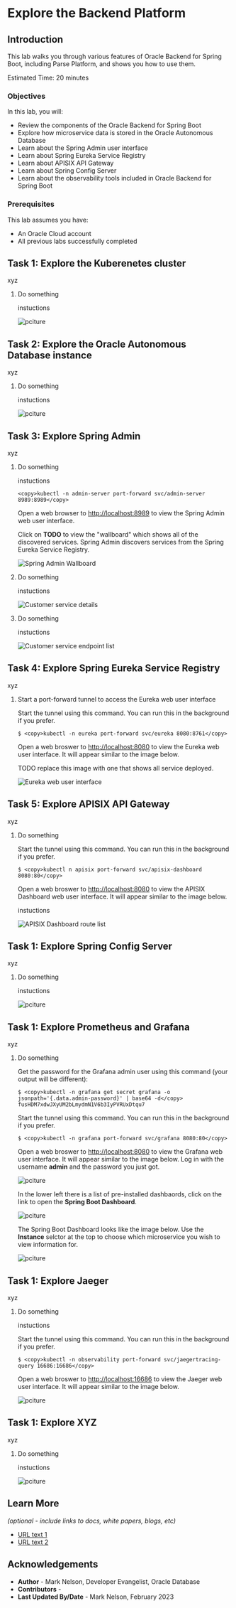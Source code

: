 # Explore the Backend Platform

## Introduction

This lab walks you through various features of Oracle Backend for Spring Boot, including Parse Platform, and shows you how to use them.

Estimated Time: 20 minutes

### Objectives

In this lab, you will:
* Review the components of the Oracle Backend for Spring Boot
* Explore how microservice data is stored in the Oracle Autonomous Database
* Learn about the Spring Admin user interface
* Learn about Spring Eureka Service Registry
* Learn about APISIX API Gateway
* Learn about Spring Config Server
* Learn about the observability tools included in Oracle Backend for Spring Boot

### Prerequisites

This lab assumes you have:
* An Oracle Cloud account
* All previous labs successfully completed

## Task 1: Explore the Kuberenetes cluster 

xyz

1. Do something

   instuctions

   ![pciture](images/obaas-xxx.png)

## Task 2: Explore the Oracle Autonomous Database instance

xyz

1. Do something

   instuctions

   ![pciture](images/obaas-xxx.png)


## Task 3: Explore Spring Admin

xyz

1. Do something

   instuctions

    ```
    <copy>kubectl -n admin-server port-forward svc/admin-server 8989:8989</copy>
    ```

    Open a web browser to [http://localhost:8989](http://localhost:8989) to view the Spring Admin web user interface.

    Click on **TODO** to view the "wallboard" which shows all of the discovered services.  Spring Admin discovers services from the Spring Eureka Service Registry.

   ![Spring Admin Wallboard](images/obaas-spring-admin-1.png)

1. Do something

   instuctions

   ![Customer service details](images/obaas-spring-admin-2.png)

1. Do something

   instuctions

   ![Customer service endpoint list](images/obaas-spring-admin-3.png)


## Task 4: Explore Spring Eureka Service Registry

xyz

1. Start a port-forward tunnel to access the Eureka web user interface

   Start the tunnel using this command.  You can run this in the background if you prefer.

    ```
    $ <copy>kubectl -n eureka port-forward svc/eureka 8080:8761</copy>
    ```

   Open a web broswer to [http://localhost:8080](http://localhost:8080) to view the Eureka web user interface.  It will appear similar to the image below.

   TODO replace this image with one that shows all service deployed.

   ![Eureka web user interface](images/obaas-eureka.png)

## Task 5: Explore APISIX API Gateway

xyz

1. Do something

   Start the tunnel using this command.  You can run this in the background if you prefer.

    ```
    $ <copy>kubectl n apisix port-forward svc/apisix-dashboard 8080:80</copy>
    ```

   Open a web broswer to [http://localhost:8080](http://localhost:8080) to view the APISIX Dashboard web user interface.  It will appear similar to the image below.
   
   instuctions

   ![APISIX Dashboard route list](images/obaas-apisix-route-list.png)


## Task 1: Explore Spring Config Server

xyz

1. Do something

   instuctions

   ![pciture](images/obaas-xxx.png)

## Task 1: Explore Prometheus and Grafana

xyz

1. Do something

    Get the password for the Grafana admin user using this command (your output will be different): 

    ```
    $ <copy>kubectl -n grafana get secret grafana -o jsonpath='{.data.admin-password}' | base64 -d</copy>
    fusHDM7xdwJXyUM2bLmydmN1V6b3IyPVRUxDtqu7
    ```

   Start the tunnel using this command.  You can run this in the background if you prefer.

    ```
    $ <copy>kubectl -n grafana port-forward svc/grafana 8080:80</copy>
    ```

   Open a web broswer to [http://localhost:8080](http://localhost:8080) to view the Grafana web user interface.  It will appear similar to the image below.  Log in with the username **admin** and the password you just got.

   ![pciture](images/obaas-grafana-signin.png)

   In the lower left there is a list of pre-installed dashbaords, click on the link to open the **Spring Boot Dashboard**. 

   ![pciture](images/obaas-grafana-home-page.png)

   The Spring Boot Dashboard looks like the image below.  Use the **Instance** selctor at the top to choose which microservice you wish to view information for.

   ![pciture](images/obaas-grafana-spring-dashboard.png)

## Task 1: Explore Jaeger

xyz

1. Do something

   instuctions

   Start the tunnel using this command.  You can run this in the background if you prefer.

    ```
    $ <copy>kubectl -n observability port-forward svc/jaegertracing-query 16686:16686</copy>
    ```

   Open a web broswer to [http://localhost:16686](http://localhost:16686) to view the Jaeger web user interface.  It will appear similar to the image below. 

   ![pciture](images/obaas-jaeger-home-page.png)

## Task 1: Explore XYZ 

xyz

1. Do something

   instuctions

   ![pciture](images/obaas-xxx.png)


## Learn More

*(optional - include links to docs, white papers, blogs, etc)*

* [URL text 1](http://docs.oracle.com)
* [URL text 2](http://docs.oracle.com)

## Acknowledgements
* **Author** - Mark Nelson, Developer Evangelist, Oracle Database
* **Contributors** - [](var:contributors)
* **Last Updated By/Date** - Mark Nelson, February 2023
